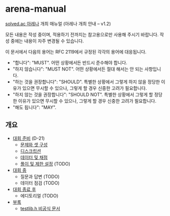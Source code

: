 # arena-manual

[solved.ac 아레나](https://solved.ac/arena) 개최 매뉴얼 (아레나 개최 안내 – v1.2)

모든 내용은 작성 중이며, 적용하기 전까지는 참고용으로만 사용해 주시기 바랍니다. 작성 중에는 내용이 자주 변경될 수 있습니다.

이 문서에서 다음의 용어는 RFC 2119에서 규정된 각각의 용어에 대응됩니다.

- "합니다": "MUST". 어떤 상황에서든 반드시 준수해야 합니다.
- "하지 않습니다": "MUST NOT". 어떤 상황에서든 절대 해서는 안 되는 사항입니다.
- "하는 것을 권장합니다": "SHOULD". 특별한 상황에서 그렇게 하지 않을 정당한 이유가 있으면 무시할 수 있으나, 그렇게 할 경우 신중한 고려가 필요합니다.
- "하지 않는 것을 권장합니다": "SHOULD NOT". 특별한 상황에서 그렇게 할 정당한 이유가 있으면 무시할 수 있으나, 그렇게 할 경우 신중한 고려가 필요합니다.
- "해도 됩니다": "MAY".

## 개요

- [대회 준비](/pre-contest/README.md) (D-21)
  - [문제와 셋 구성](/pre-contest/problemset-construction.md)
  - [디스크립션](/pre-contest/description/README.md)
  - [데이터 및 채점](/pre-contest/data/README.md)
  - [풀이 및 제한 설정](/pre-contest/solution/README.md) (TODO)
- [대회 중](/in-contest/README.md)
  - 질문과 답변 (TODO)
  - 데이터 점검 (TODO)
- [대회 종료 후](/post-contest/README.md)
  - 에디토리얼 (TODO)
- [부록](/appendix/README.md)
  - [testlib.h 비공식 문서](/appendix/testlib/README.md)
